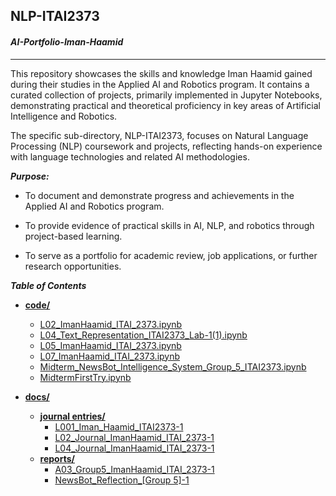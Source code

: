 ## NLP-ITAI2373 
#### ***AI-Portfolio-Iman-Haamid***
---
This repository showcases the skills and knowledge Iman Haamid gained during their studies in the Applied AI and Robotics program. It contains a curated collection of projects, primarily implemented in Jupyter Notebooks, demonstrating practical and theoretical proficiency in key areas of Artificial Intelligence and Robotics.

The specific sub-directory, NLP-ITAI2373, focuses on Natural Language Processing (NLP) coursework and projects, reflecting hands-on experience with language technologies and related AI methodologies.

***Purpose:***

- To document and demonstrate progress and achievements in the Applied AI and Robotics program.

- To provide evidence of practical skills in AI, NLP, and robotics through project-based learning.

- To serve as a portfolio for academic review, job applications, or further research opportunities.

***Table of Contents***

  - **[code/](/NLP-ITAI2373/code)**

      - [L02\_ImanHaamid\_ITAI\_2373.ipynb](/code/L02_ImanHaamid_ITAI_2373.ipynb)
      - [L04\_Text\_Representation\_ITAI2373\_Lab-1(1).ipynb](/code/L04_Text_Representation_ITAI2373_Lab-1\(1\).ipynb)
      - [L05\_ImanHaamid\_ITAI\_2373.ipynb](/code/L05_ImanHaamid_ITAI_2373.ipynb)
      - [L07\_ImanHaamid\_ITAI\_2373.ipynb](/code/L07_ImanHaamid_ITAI_2373.ipynb)
      - [Midterm\_NewsBot\_Intelligence\_System\_Group\_5\_ITAI2373.ipynb](/code/Midterm_NewsBot_Intelligence_System_Group_5_ITAI2373.ipynb)
      - [MidtermFirstTry.ipynb](/code/MidtermFirstTry.ipynb)

  - **[docs/](/docs)**

      - **[journal entries/](/docs/journal%20entries)**
          - [L001\_Iman\_Haamid\_ITAI2373-1](/docs/journal%20entries/L001_Iman_Haamid_ITAI2373-1.pdf)
          - [L02\_Journal\_ImanHaamid\_ITAI\_2373-1](/docs/journal%20entries/L02_Journal_ImanHaamid_ITAI_2373-1.pdf)
          - [L04\_Journal\_ImanHaamid\_ITAI\_2373-1](/docs/journal%20entries/L04_Journal_ImanHaamid_ITAI_2373-1.pdf)
      - **[reports/](/docs/reports)**
          - [A03\_Group5\_ImanHaamid\_ITAI\_2373-1](/docs/reports/A03_Group5_ImanHaamid_ITAI_2373-1.pdf)
          - [NewsBot\_Reflection\_[Group 5]-1](/docs/reports/NewsBot_Reflection_%255BGroup%25205%255D-1.pdf)
